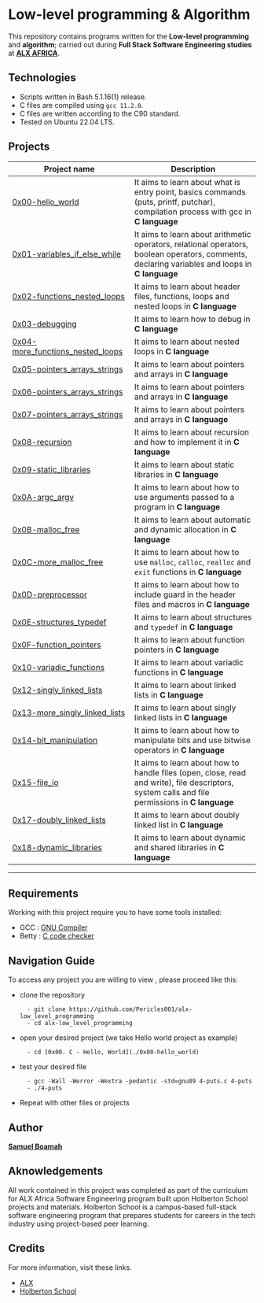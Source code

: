# Low-level programming & Algorithm
This repository contains programs written for the **Low-level programming** and **algorithm**; carried out during **Full Stack Software Engineering studies** at **[ALX AFRICA](https://www.alxafrica.com)**.

## Technologies
* Scripts written in Bash 5.1.16(1) release.
* C files are compiled using `gcc 11.2.0`.
* C files are written according to the C90 standard.
* Tested on Ubuntu 22.04 LTS.

## Projects
| Project name | Description |
| ------------ | ----------- |
| [0x00-hello_world](./0x00-hello_world) | It aims to learn about what is entry point, basics commands (puts, printf, putchar), compilation process with gcc in **C language** |
| [0x01-variables_if_else_while](./0x01-variables_if_else_while) | It aims to learn about arithmetic operators, relational operators, boolean operators, comments, declaring variables and loops in **C language** |
| [0x02-functions_nested_loops](./0x02-functions_nested_loops) | It aims to learn about header files, functions, loops and nested loops in **C language** |
| [0x03-debugging](./0x03-debugging) | It aims to learn how to debug in **C language** |
| [0x04-more_functions_nested_loops](./0x04-more_functions_nested_loops) | It aims to learn about nested loops in **C language** |
| [0x05-pointers_arrays_strings](./0x05-pointers_arrays_strings) | It aims to learn about pointers and arrays in **C language** |
| [0x06-pointers_arrays_strings](./0x06-pointers_arrays_strings) | It aims to learn about pointers and arrays in **C language** |
| [0x07-pointers_arrays_strings](./0x07-pointers_arrays_strings) | It aims to learn about pointers and arrays in **C language** |
| [0x08-recursion](./0x08-recursion) | It aims to learn about recursion and how to implement it in **C language** |
| [0x09-static_libraries](./0x09-static_libraries) | It aims to learn about static libraries in **C language** |
| [0x0A-argc_argv](./0x0A-argc_argv) | It aims to learn about how to use arguments passed to a program in **C language** |
| [0x0B-malloc_free](./0x0B-malloc_free) | It aims to learn about automatic and dynamic allocation in **C language** |
| [0x0C-more_malloc_free](./0x0B-malloc_free) | It aims to learn about how to use `malloc`, `calloc`, `realloc` and `exit` functions in **C language** |
| [0x0D-preprocessor](./0x0D-preprocessor) | It aims to learn about how to include guard in the header files and macros in **C language** |
| [0x0E-structures_typedef](./0x0E-structures_typedef) | It aims to learn about structures and `typedef` in **C language** |
| [0x0F-function_pointers](./0x0F-function_pointers) | It aims to learn about function pointers in **C language** |
| [0x10-variadic_functions](./0x10-variadic_functions) | It aims to learn about variadic functions in **C language** |
| [0x12-singly_linked_lists](./0x12-singly_linked_lists) | It aims to learn about linked lists in **C language** |
| [0x13-more_singly_linked_lists](./0x13-more_singly_linked_lists) | It aims to learn about singly linked lists in **C language** |
| [0x14-bit_manipulation](./0x14-bit_manipulation) | It aims to learn about how to manipulate bits and use bitwise operators in **C language** |
| [0x15-file_io](./0x17-doubly_linked_lists) | It aims to learn about how to handle files (open, close, read and write), file descriptors, system calls and file permissions in **C language** |
| [0x17-doubly_linked_lists](./0x17-doubly_linked_lists) | It aims to learn about doubly linked list in **C language** |
| [0x18-dynamic_libraries](./0x18-dynamic_libraries) | It aims to learn about dynamic and shared libraries in **C language** |

-----

## Requirements

Working with this project require you to have some tools installed: 
* GCC : [GNU Compiler](https://gcc.gnu.org/)
* Betty  : [C code checker](https://github.com/holbertonschool/Betty.git) 


## Navigation Guide

To access any project you are willing to view , please proceed like this:

* clone the repository



        - git clone https://github.com/Pericles001/alx-low_level_programming
        - cd alx-low_level_programming


* open your desired project (we take Hello world project as example)



        - cd [0x00. C - Hello, World](./0x00-hello_world)


* test your desired file



        - gcc -Wall -Werror -Wextra -pedantic -std=gnu89 4-puts.c 4-puts
        - ./4-puts
  
* Repeat with other files or projects


## Author

**[Samuel Boamah](https://github.com/samboamah)** 

## Aknowledgements

All work contained in this project was completed as part of the curriculum for ALX Africa Software Engineering program built upon Holberton School projects and materials. Holberton School is a campus-based full-stack software engineering program that prepares students for careers in the tech industry using project-based peer learning. 


## Credits 
For more information, visit these links.

* [ALX ](https://www.alxafrica.com/)
* [Holberton School](https://www.holbertonschool.com/)
